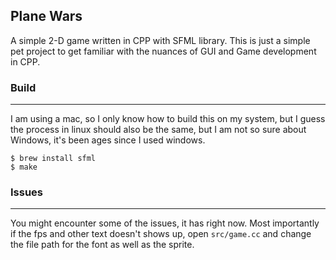## Plane Wars

A simple 2-D game written in CPP with SFML library. This is just a simple pet project to get familiar with the nuances of GUI and Game development in CPP.

### Build
---
I am using a mac, so I only know how to build this on my system, but I guess the process in linux should also be the same, but I am not so sure about Windows, it's been ages since I used windows.

```console
$ brew install sfml
$ make
```

### Issues
---
You might encounter some of the issues, it has right now. Most importantly if the fps and other text doesn't shows up, open `src/game.cc` and change the file path for the font as well as the sprite.
